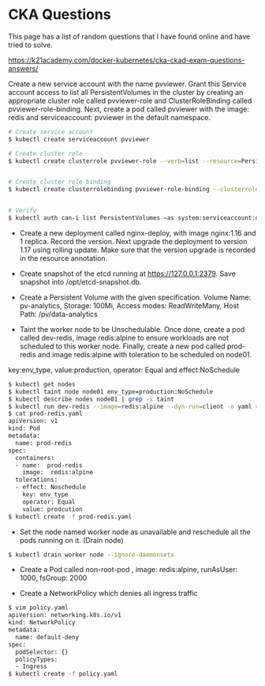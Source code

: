 # CKA Questions

This page has a list of random questions that I have found online and have tried to solve.

https://k21academy.com/docker-kubernetes/cka-ckad-exam-questions-answers/

Create a new service account with the name pvviewer. Grant this Service account access to list all PersistentVolumes in the cluster by creating an appropriate cluster role called pvviewer-role and ClusterRoleBinding called pvviewer-role-binding. Next, create a pod called pvviewer with the image: redis and serviceaccount: pvviewer in the default namespace.

```sh
# Create service account
$ kubectl create serviceaccount pvviewer

# Create cluster role
$ kubectl create clusterrole pvviewer-role --verb=list --resource=PersistentVolumes


# Create cluster role binding
$ kubectl create clusterrolebinding pvviewer-role-binding --clusterrole=pvviewer-role --serviceaccount=default:pvviewer


# Verify
$ kubectl auth can-i list PersistentVolumes –as system:serviceaccount:default:pvviewer
```

- Create a new deployment called nginx-deploy, with image nginx:1.16 and 1 replica. Record the version. Next upgrade the deployment to version 1.17 using rolling update. Make sure that the version upgrade is recorded in the resource annotation.

- Create snapshot of the etcd running at https://127.0.0.1:2379. Save snapshot into /opt/etcd-snapshot.db.

- Create a Persistent Volume with the given specification. Volume Name: pv-analytics, Storage: 100Mi, Access modes: ReadWriteMany, Host Path: /pv/data-analytics

- Taint the worker node to be Unschedulable. Once done, create a pod called dev-redis, image redis:alpine to ensure workloads are not scheduled to this worker node. Finally, create a new pod called prod-redis and image redis:alpine with toleration to be scheduled on node01.

key:env_type, value:production, operator: Equal and effect:NoSchedule

```sh
$ kubectl get nodes
$ kubectl taint node node01 env_type=production:NoSchedule
$ kubectl describe nodes node01 | grep -i taint
$ kubectl run dev-redis --image=redis:alpine --dyn-run=client -o yaml > pod-redis.yaml
$ cat prod-redis.yaml
apiVersion: v1 
kind: Pod 
metadata:
  name: prod-redis 
spec:
  containers:
  - name:  prod-redis 
    image:  redis:alpine
  tolerations:
  - effect: Noschedule 
    key: env_type 
    operator: Equal 
    value: prodcution
$ kubectl create -f prod-redis.yaml
```


- Set the node named worker node as unavailable and reschedule all the pods running on it. (Drain node)

```sh
$ kubectl drain worker node --ignore-daemonsets
```

- Create a Pod called non-root-pod , image: redis:alpine, runAsUser: 1000, fsGroup: 2000

- Create a NetworkPolicy which denies all ingress traffic


```sh
$ vim policy.yaml
apiVersion: networking.k8s.io/v1
kind: NetworkPolicy
metadata:
  name: default-deny
spec:
  podSelector: {}
  policyTypes:
  - Ingress
$ kubectl create -f policy.yaml
```
